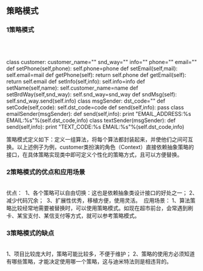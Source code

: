 ## 策略模式

### 1策略模式


​    
   
​            
     class customer:
            customer_name=""
            snd_way=""
            info=""
            phone=""
            email=""
            def setPhone(self,phone):
                self.phone=phone
            def setEmail(self,mail):
                self.email=mail
            def getPhone(self):
                return self.phone
            def getEmail(self):
                return self.email
            def setInfo(self,info):
                self.info=info
            def setName(self,name):
                self.customer_name=name
            def setBrdWay(self,snd_way):
                self.snd_way=snd_way
            def sndMsg(self):
                self.snd_way.send(self.info)
    class msgSender:
        dst_code=""
        def setCode(self,code):
            self.dst_code=code
        def send(self,info):
            pass
    class emailSender(msgSender):
        def send(self,info):
            print "EMAIL_ADDRESS:%s EMAIL:%s"%(self.dst_code,info)
    class textSender(msgSender):
        def send(self,info):
            print "TEXT_CODE:%s EMAIL:%s"%(self.dst_code,info)


策略模式定义如下：定义一组算法，将每个算法都封装起来，并使他们之间可互换。以上述例子为例，customer类扮演的角色（Context）直接依赖抽象策略的接口，在具体策略实现类中即可定义个性化的策略方式，且可以方便替换。

### 2策略模式的优点和应用场景


​    
​    优点：
​    1、各个策略可以自由切换：这也是依赖抽象类设计接口的好处之一；
​    2、减少代码冗余；
​    3、扩展性优秀，移植方便，使用灵活。
​    应用场景：
​    1、算法策略比较经常地需要被替换时，可以使用策略模式。如现在超市前台，会常遇到刷卡、某宝支付、某信支付等方式，就可以参考策略模式。


### 3策略模式的缺点


​    
​    1、项目比较庞大时，策略可能比较多，不便于维护；
​    2、策略的使用方必须知道有哪些策略，才能决定使用哪一个策略，这与迪米特法则是相违背的。

